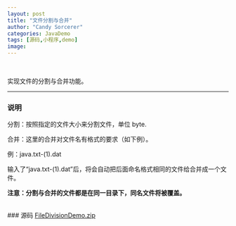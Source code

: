 ```yaml
---
layout: post
title: "文件分割与合并"
author: "Candy Sorcerer"
categories: JavaDemo
tags: [源码,小程序,demo]
image:
---
```

<br>

实现文件的分割与合并功能。

***

### 说明
分割：按照指定的文件大小来分割文件，单位 byte.

合并：这里的合并对文件名有格式的要求（如下例）。

例：java.txt-(1).dat

输入了“java.txt-(1).dat”后，将会自动把后面命名格式相同的文件给合并成一个文件。

<b>注意：分割与合并的文件都是在同一目录下，同名文件将被覆盖。</b>

<br>
### 源码
<line>
<a href="{{ site.github.url }}/assets/code-java/FileDivisionDemo.zip">FileDivisionDemo.zip</a>
</line>

<br><br><br><br>
